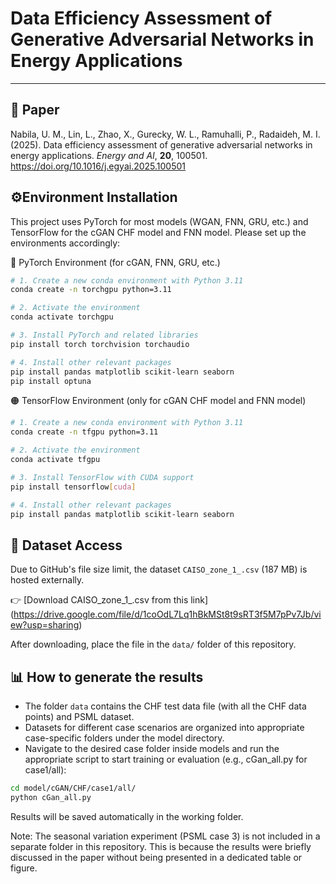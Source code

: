 # Data Efficiency Assessment of Generative Adversarial Networks in Energy Applications

---

## 📄 Paper
Nabila, U. M., Lin, L., Zhao, X., Gurecky, W. L., Ramuhalli, P., Radaideh, M. I. (2025). Data efficiency assessment of generative adversarial networks in energy applications. *Energy and AI*, **20**, 100501. https://doi.org/10.1016/j.egyai.2025.100501


## ⚙️Environment Installation

This project uses PyTorch for most models (WGAN, FNN, GRU, etc.) and TensorFlow for the cGAN CHF model and FNN model. Please set up the environments accordingly:

🔵 PyTorch Environment (for cGAN, FNN, GRU, etc.)
```bash
# 1. Create a new conda environment with Python 3.11
conda create -n torchgpu python=3.11

# 2. Activate the environment
conda activate torchgpu

# 3. Install PyTorch and related libraries
pip install torch torchvision torchaudio

# 4. Install other relevant packages
pip install pandas matplotlib scikit-learn seaborn
pip install optuna

```

🟠 TensorFlow Environment (only for cGAN CHF model and FNN model)
```bash
# 1. Create a new conda environment with Python 3.11
conda create -n tfgpu python=3.11

# 2. Activate the environment
conda activate tfgpu

# 3. Install TensorFlow with CUDA support
pip install tensorflow[cuda]

# 4. Install other relevant packages
pip install pandas matplotlib scikit-learn seaborn
```

## 📂 Dataset Access

Due to GitHub's file size limit, the dataset `CAISO_zone_1_.csv` (187 MB) is hosted externally.

👉 [Download CAISO_zone_1_.csv from this link] (https://drive.google.com/file/d/1coOdL7Lq1hBkMSt8t9sRT3f5M7pPv7Jb/view?usp=sharing)

After downloading, place the file in the `data/` folder of this repository.

## 📊 How to generate the results

- The folder `data` contains the CHF test data file (with all the CHF data points) and PSML dataset.
- Datasets for different case scenarios are organized into appropriate case-specific folders under the model directory.
- Navigate to the desired case folder inside models and run the appropriate script to start training or evaluation (e.g., cGan_all.py for case1/all):
  
```bash
cd model/cGAN/CHF/case1/all/
python cGan_all.py
```

Results will be saved automatically in the working folder.

Note: The seasonal variation experiment (PSML case 3) is not included in a separate folder in this repository. This is because the results were briefly discussed in the paper without being presented in a dedicated table or figure.
